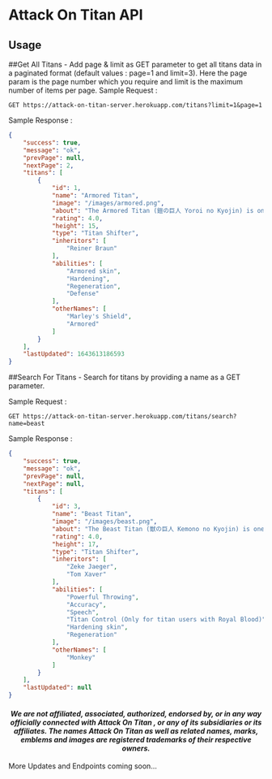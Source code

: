 # Attack On Titan API

## Usage

##Get All Titans - 
Add page & limit as GET parameter to get all titans data in a paginated format (default values : page=1 and limit=3).
Here the page param is the page number which you require and limit is the maximum number of items per page.
Sample Request :

```http
GET https://attack-on-titan-server.herokuapp.com/titans?limit=1&page=1
```

Sample Response :

```json
{
    "success": true,
    "message": "ok",
    "prevPage": null,
    "nextPage": 2,
    "titans": [
        {
            "id": 1,
            "name": "Armored Titan",
            "image": "/images/armored.png",
            "about": "The Armored Titan (鎧の巨人 Yoroi no Kyojin) is one of the Nine Titans that possesses armored plates of skin across its body. It is currently in the possession of Reiner Braun. The Armored Titan specializes in hardening. If it charges in at full speed, the gates of any wall will crumble.It is an elusive threat to humanity within the Walls, first appearing five years ago during the fall of Wall Maria.",
            "rating": 4.0,
            "height": 15,
            "type": "Titan Shifter",
            "inheritors": [
                "Reiner Braun"
            ],
            "abilities": [
                "Armored skin",
                "Hardening",
                "Regeneration",
                "Defense"
            ],
            "otherNames": [
                "Marley's Shield",
                "Armored"
            ]
        }
    ],
    "lastUpdated": 1643613186593
}
```

##Search For Titans - 
Search for titans by providing a name as a GET parameter.

Sample Request :

```http
GET https://attack-on-titan-server.herokuapp.com/titans/search?name=beast
```

Sample Response :

```json
{
    "success": true,
    "message": "ok",
    "prevPage": null,
    "nextPage": null,
    "titans": [
        {
            "id": 3,
            "name": "Beast Titan",
            "image": "/images/beast.png",
            "about": "The Beast Titan (獣の巨人 Kemono no Kyojin) is one of the Nine Titans. It has a unique ape-like appearance and is slightly larger than most Titans. The Beast Titan is as potent as ever. Though slightly larger than the other Titans, its throwing technique is dreadful on another level. What's more, his blood seems to have hidden power.It is currently in the possession of Zeke Jaeger, and first appeared during the invasion of Wall Rose.",
            "rating": 4.0,
            "height": 17,
            "type": "Titan Shifter",
            "inheritors": [
                "Zeke Jaeger",
                "Tom Xaver"
            ],
            "abilities": [
                "Powerful Throwing",
                "Accuracy",
                "Speech",
                "Titan Control (Only for titan users with Royal Blood)",
                "Hardening skin",
                "Regeneration"
            ],
            "otherNames": [
                "Monkey"
            ]
        }
    ],
    "lastUpdated": null
}
```

<h4 align="center">
  <i>
    We are not affiliated, associated, authorized, endorsed by, or in any way officially connected with Attack On Titan , or any of its subsidiaries or its affiliates. The names Attack On Titan as well as related names, marks, emblems and images are registered trademarks of their respective owners.
  </i>
</h4>

More Updates and Endpoints coming soon...
